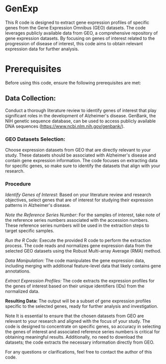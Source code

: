 # GenExp

This R code is designed to extract gene expression profiles of specific genes from the Gene Expression Omnibus (GEO) datasets. The code leverages publicly available data from GEO, a comprehensive repository of gene expression datasets. By focusing on genes of interest related to the progression of disease of interest, this code aims to obtain relevant expression data for further analysis.

# Prerequisites
Before using this code, ensure the following prerequisites are met:

## Data Collection:
Conduct a thorough literature review to identify genes of interest that play significant roles in the development of Alzheimer's disease. GenBank, the NIH genetic sequence database, can be used to access publicly available DNA sequences (https://www.ncbi.nlm.nih.gov/genbank/).

### GEO Datasets Selection:
Choose expression datasets from GEO that are directly relevant to your study. These datasets should be associated with Alzheimer's disease and contain gene expression information. The code focuses on extracting data for specific genes, so make sure to identify the datasets that align with your research.

### Procedure
*Identify Genes of Interest:*
Based on your literature review and research objectives, select genes that are of interest for studying their expression patterns in Alzheimer's disease.

*Note the Reference Series Number:*
For the samples of interest, take note of the reference series numbers associated with the accession numbers. These reference series numbers will be used in the extraction steps to target specific samples.

*Run the R Code:*
Execute the provided R code to perform the extraction process. The code reads and normalizes gene expression data from the selected GEO datasets using the Robust Multi-array Average (RMA) method.

*Data Manipulation:*
The code manipulates the gene expression data, including merging with additional feature-level data that likely contains gene annotations.

*Extract Expression Profiles:*
The code extracts the expression profiles for the genes of interest based on their unique identifiers (IDs) from the normalized data.

**Resulting Data:**
The output will be a subset of gene expression profiles specific to the selected genes, ready for further analysis and investigation.

Note
It is essential to ensure that the chosen datasets from GEO are relevant to your research and aligned with the focus of your study. The code is designed to concentrate on specific genes, so accuracy in selecting the genes of interest and associated reference series numbers is critical for obtaining meaningful results. Additionally, no need to download the datasets; the code extracts the necessary information directly from GEO.

For any questions or clarifications, feel free to contact the author of this code.
